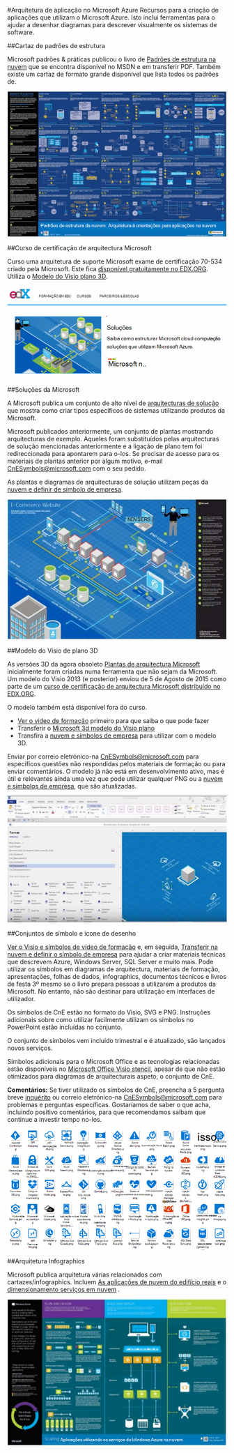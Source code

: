 <properties 
    pageTitle="Arquitetura de aplicação no Microsoft Azure | Microsoft Azure" 
    description="Descrição geral de arquitectura que abrange os padrões de design comuns" 
    services="" 
    documentationCenter="" 
    authors="Rboucher" 
    manager="jwhit" 
    editor="mattshel"/>

<tags 
    ms.service="multiple" 
    ms.workload="na" 
    ms.tgt_pltfrm="na" 
    ms.devlang="na" 
    ms.topic="article" 
    ms.date="09/13/2016" 
    ms.author="robb"/>

#<a name="application-architecture-on-microsoft-azure"></a>Arquitetura de aplicação no Microsoft Azure
Recursos para a criação de aplicações que utilizam o Microsoft Azure. Isto inclui ferramentas para o ajudar a desenhar diagramas para descrever visualmente os sistemas de software. 

##<a name="design-patterns-poster"></a>Cartaz de padrões de estrutura

Microsoft padrões & práticas publicou o livro de [Padrões de estrutura na nuvem](http://msdn.microsoft.com/library/dn568099.aspx) que se encontra disponível no MSDN e em transferir PDF. Também existe um cartaz de formato grande disponível que lista todos os padrões de. 

![padrões & práticas nuvem padrões cartaz](./media/architecture-overview/PnPPatternPosterThumb.jpg)

##<a name="microsoft-architecture-certification-course"></a>Curso de certificação de arquitectura Microsoft

Curso uma arquitetura de suporte Microsoft exame de certificação 70-534 criado pela Microsoft. Este fica [disponível gratuitamente no EDX.ORG](https://www.edx.org/course/architecting-microsoft-azure-solutions-microsoft-dev205x).  Utiliza o [Modelo do Visio plano 3D](#3d-blueprint-visio-template). 

![Curso de certificação Architecture da Microsoft](./media/architecture-overview/EDXCourse.png)


##<a name="microsoft-solutions"></a>Soluções da Microsoft

A Microsoft publica um conjunto de alto nível de [arquitecturas de solução](http://aka.ms/azblueprints) que mostra como criar tipos específicos de sistemas utilizando produtos da Microsoft. 

Microsoft publicados anteriormente, um conjunto de plantas mostrando arquitecturas de exemplo. Aqueles foram substituídos pelas arquitecturas de solução mencionadas anteriormente e a ligação de plano tem foi redireccionada para apontarem para o-los. Se precisar de acesso para os materiais de plantas anterior por algum motivo, e-mail [CnESymbols@microsoft.com](mailto:CnESymbols@microsoft.com) com o seu pedido.   

As plantas e diagramas de arquitecturas de solução utilizam peças da [nuvem e definir de símbolo de empresa](#Drawing-symbol-and-icon-sets).   

![Diagrama 3D do plano de arquitectura da Microsoft](./media/architecture-overview/BluePrintThumb.jpg)



##<a name="3d-blueprint-visio-template"></a>Modelo do Visio de plano 3D

As versões 3D da agora obsoleto [Plantas de arquitectura Microsoft](http://aka.ms/azblueprints) inicialmente foram criadas numa ferramenta que não sejam da Microsoft. Um modelo do Visio 2013 (e posterior) enviou de 5 de Agosto de 2015 como parte de um [curso de certificação de arquitectura Microsoft distribuído no EDX.ORG](#microsoft-architecture-certification-course).

O modelo também está disponível fora do curso. 

- [Ver o vídeo de formação](http://aka.ms/3dBlueprintTemplateVideo) primeiro para que saiba o que pode fazer   
- Transferir o [Microsoft 3d modelo do Visio plano](http://aka.ms/3DBlueprintTemplate)
- Transfira a [nuvem e símbolos de empresa](#drawing-symbol-and-icon-sets) para utilizar com o modelo 3D. 

Enviar por correio eletrónico-na [CnESymbols@microsoft.com](mailto:CnESymbols@microsoft.com) para específicos questões não respondidas pelos materiais de formação ou para enviar comentários. O modelo já não está em desenvolvimento ativo, mas é útil e relevantes ainda uma vez que pode utilizar qualquer PNG ou a [nuvem e símbolos de empresa](#drawing-symbol-and-icon-sets), que são atualizadas.  

![Modelo do Microsoft Visio plano 3D](./media/architecture-overview/3DBlueprintVisioTemplate.jpg)


##<a name="drawing-symbol-and-icon-sets"></a>Conjuntos de símbolo e ícone de desenho 

[Ver o Visio e símbolos de vídeo de formação](http://aka.ms/CnESymbolsVideo) e, em seguida, [Transferir na nuvem e definir o símbolo de empresa](http://aka.ms/CnESymbols) para ajudar a criar materiais técnicas que descrevem Azure, Windows Server, SQL Server e muito mais. Pode utilizar os símbolos em diagramas de arquitectura, materiais de formação, apresentações, folhas de dados, infographics, documentos técnicos e livros de festa 3º mesmo se o livro prepara pessoas a utilizarem a produtos da Microsoft. No entanto, não são destinar para utilização em interfaces de utilizador.

Os símbolos de CnE estão no formato do Visio, SVG e PNG. Instruções adicionais sobre como utilizar facilmente utilizam os símbolos no PowerPoint estão incluídas no conjunto. 

O conjunto de símbolos vem incluído trimestral e é atualizado, são lançados novos serviços. 

Símbolos adicionais para o Microsoft Office e as tecnologias relacionadas estão disponíveis no [Microsoft Office Visio stencil](http://www.microsoft.com/en-us/download/details.aspx?id=35772), apesar de que não estão otimizados para diagramas de arquitecturais aspeto, o conjunto de CnE.   

**Comentários:** Se tiver utilizado os símbolos de CnE, preencha a 5 pergunta breve [inquérito](http://aka.ms/azuresymbolssurveyv2) ou correio eletrónico-na [CnESymbols@microsoft.com](mailto:CnESymbols@microsoft.com) para problemas e perguntas específicas. Gostaríamos de saber o que acha, incluindo positivo comentários, para que recomendamos saibam que continue a investir tempo no-los. 

![Nuvem e Enterprise símbolo/conjunto de ícones](./media/architecture-overview/CnESymbols.png)

##<a name="architecture-infographics"></a>Arquitetura Infographics

Microsoft publica arquitetura várias relacionados com cartazes/infographics. Incluem [As aplicações de nuvem do edifício reais](https://azure.microsoft.com/documentation/infographics/building-real-world-cloud-apps/) e o [dimensionamento serviços em nuvem](https://azure.microsoft.com/documentation/infographics/cloud-services/) . 

![Arquitetura Azure Infographics](./media/architecture-overview/AzureArchInfographicThumb.jpg)
